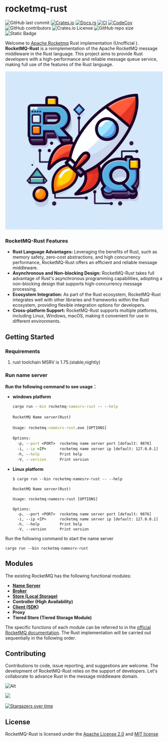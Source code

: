 # rocketmq-rust

![GitHub last commit](https://img.shields.io/github/last-commit/mxsm/rocketmq-rust) [![Crates.io](https://img.shields.io/crates/v/rocketmq-rust.svg)](https://crates.io/crates/rocketmq-rust) [![Docs.rs](https://docs.rs/rocketmq-rust/badge.svg)](https://docs.rs/rocketmq-rust) [![CI](https://github.com/mxsm/rocketmq-rust/workflows/CI/badge.svg)](https://github.com/mxsm/rocketmq-rust/actions) [![CodeCov][codecov-image]][codecov-url] ![GitHub contributors](https://img.shields.io/github/contributors/mxsm/rocketmq-rust) ![Crates.io License](https://img.shields.io/crates/l/rocketmq-rust) ![GitHub repo size](https://img.shields.io/github/repo-size/mxsm/rocketmq-rust) ![Static Badge](https://img.shields.io/badge/MSRV-1.75.0%2B-25b373)

 Welcome to [Apache Rocketmq](https://github.com/apache/rocketmq) Rust implementation (Unofficial ). **RocketMQ-Rust** is a reimplementation of the Apache RocketMQ message middleware in the Rust language. This project aims to provide Rust developers with a high-performance and reliable message queue service, making full use of the features of the Rust language.

![](resources/rocketmq-rust.jpg)

### RocketMQ-Rust Features

- **Rust Language Advantages:** Leveraging the benefits of Rust, such as memory safety, zero-cost abstractions, and high concurrency performance, RocketMQ-Rust offers an efficient and reliable message middleware.
- **Asynchronous and Non-blocking Design:** RocketMQ-Rust takes full advantage of Rust's asynchronous programming capabilities, adopting a non-blocking design that supports high-concurrency message processing.
- **Ecosystem Integration:** As part of the Rust ecosystem, RocketMQ-Rust integrates well with other libraries and frameworks within the Rust ecosystem, providing flexible integration options for developers.
- **Cross-platform Support:** RocketMQ-Rust supports multiple platforms, including Linux, Windows, macOS, making it convenient for use in different environments.

## Getting Started

### Requirements

1. rust toolchain MSRV is 1.75.(stable,nightly)

### Run name server

**Run the following command to see usage：**

- **windows platform**

  ```cmd
  cargo run --bin rocketmq-namesrv-rust -- --help
  
  RocketMQ Name server(Rust)
  
  Usage: rocketmq-namesrv-rust.exe [OPTIONS]
  
  Options:
    -p, --port <PORT>  rocketmq name server port [default: 9876]
    -i, --ip <IP>      rocketmq name server ip [default: 127.0.0.1]
    -h, --help         Print help
    -V, --version      Print version
  ```

- **Linux platform**

  ```shell
  $ cargo run --bin rocketmq-namesrv-rust -- --help
  
  RocketMQ Name server(Rust)
  
  Usage: rocketmq-namesrv-rust [OPTIONS]
  
  Options:
    -p, --port <PORT>  rocketmq name server port [default: 9876]
    -i, --ip <IP>      rocketmq name server ip [default: 127.0.0.1]
    -h, --help         Print help
    -V, --version      Print version
  ```

Run the following command to start the name server

```shell
cargo run --bin rocketmq-namesrv-rust
```

## Modules

The existing RocketMQ has the following functional modules:

- [**Name Server**](./rockemt-namesrv)
- [**Broker**](./rocketmq-broker)
- [**Store (Local Storage)**](./rocketmq-store)
- **Controller (High Availability)**
- [**Client (SDK)**](./rocketmq-client)
- **Proxy**
- **Tiered Store (Tiered Storage Module)**

The specific functions of each module can be referred to in the [official RocketMQ documentation](https://github.com/apache/rocketmq/tree/develop/docs). The Rust implementation will be carried out sequentially in the following order.

## Contributing

Contributions to code, issue reporting, and suggestions are welcome. The development of RocketMQ-Rust relies on the support of developers. Let's collaborate to advance Rust in the message middleware domain.

![Alt](https://repobeats.axiom.co/api/embed/6ca125de92b36e1f78c6681d0a1296b8958adea1.svg "Repobeats analytics image")

<a href="https://github.com/mxsm/rocketmq-rust/graphs/contributors">
  <img src="https://contrib.rocks/image?repo=mxsm/rocketmq-rust&anon=1" />
</a>

[![Stargazers over time](https://api.star-history.com/svg?repos=mxsm/rocketmq-rust&type=Date)](https://api.star-history.com/svg?repos=mxsm/rocketmq-rust&type=Date)

## License

RocketMQ-Rust is licensed under the [Apache License 2.0](https://github.com/mxsm/rocketmq-rust/blob/main/LICENSE-APACHE) and [MIT license](https://github.com/mxsm/rocketmq-rust/blob/main/LICENSE-MIT)



[codecov-image]: https://codecov.io/gh/mxsm/rocketmq-rust/branch/main/graph/badge.svg
[codecov-url]: https://codecov.io/gh/mxsm/rocketmq-rust

